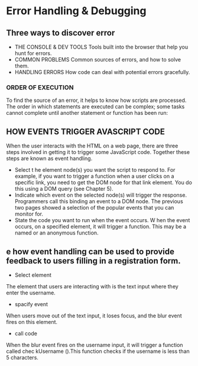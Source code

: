 # Error Handling & Debugging
## Three ways to discover error
-  THE CONSOLE &
DEV TOOLS
Tools built into the browser
that help you hunt for errors. 
-  COMMON
PROBLEMS
Common sources of errors,
and how to solve them.
- HANDLING
ERRORS
How code can deal with
potential errors gracefully.

### ORDER OF EXECUTION
To find the source of an error, it helps to know how scripts are processed.
The order in which statements are executed can be complex; some tasks
cannot complete until another statement or function has been run: 
 ## HOW EVENTS TRIGGER AVASCRIPT CODE 
 When the user interacts with the HTML on a web page, there are three
steps involved in getting it to trigger some JavaScript code.
Together these steps are known as event handling. 
- Select t he element
node(s) you want the
script to respond to.
For example, if you want to
trigger a function when a user
clicks on a specific link, you need
to get the DOM node for that
link element. You do this using a
DOM query (see Chapter 5). 
- Indicate which event on
the selected node(s) will
trigger the response.
Programmers call this binding an
event to a DOM node.
The previous two pages showed
a selection of the popular events
that you can monitor for.
- State the code you want
to run when the event
occurs.
W hen the event occurs, on a
specified element, it will trigger
a function. This may be a named
or an anonymous function. 
## e how event handling can be used to provide feedback to users filling in a registration form.
- Select element

The element that users are
interacting with is the text input
where they enter the username. 
- spacify event

When users move out of the
text input, it loses focus, and the
blur event fires on this element.
- call code 

When the blur event fires
on the username input, it
will trigger a function called
chec kUsername ().This function
checks if the username is less
than 5 characters.


